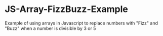 # JS-Array-FizzBuzz-Example
Example of using arrays in Javascript to replace numbers with "Fizz" and "Buzz" when a number is divisible by 3 or 5
